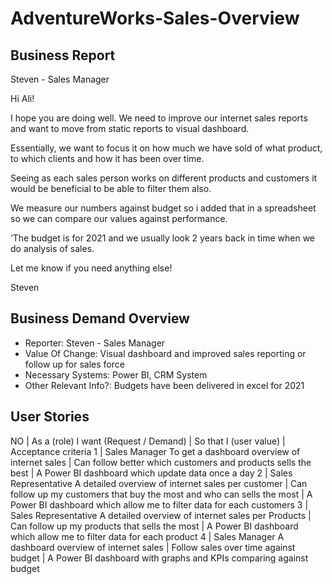 # AdventureWorks-Sales-Overview
## Business Report

Steven - Sales Manager

Hi Ali!

I hope you are doing well. We need to improve our internet sales reports and want to move from
static reports to visual dashboard.

Essentially, we want to focus it on how much we have sold of what product, to which clients and
how it has been over time.

Seeing as each sales person works on different products and customers it would be beneficial to be
able to filter them also.

We measure our numbers against budget so i added that in a spreadsheet so we can compare our values against performance.

‘The budget is for 2021 and we usually look 2 years back in time when we do analysis of sales.

Let me know if you need anything else!

Steven


## Business Demand Overview

- Reporter: Steven - Sales Manager
- Value Of Change: Visual dashboard and improved sales reporting or follow up for sales force
- Necessary Systems: Power BI, CRM System
- Other Relevant Info?: Budgets have been delivered in excel for 2021


## User Stories 

NO | As a (role)	I want (Request / Demand) |	So that I (user value) | Acceptance criteria
1	| Sales Manager	To get a dashboard overview of internet sales	| Can follow better which customers and products sells the best | A Power BI dashboard which update data once a day
2	| Sales Representative	A detailed overview of internet sales per customer | Can follow up my customers that buy the most and who can sells the most | A Power BI dashboard which allow me to filter data for each customers
3	| Sales Representative	A detailed overview of internet sales per Products | Can follow up my products that sells the most | A Power BI dashboard which allow me to filter data for each product
4	| Sales Manager	A dashboard overview of internet sales | Follow sales over time against budget | A Power BI dashboard with graphs and KPIs comparing against budget

